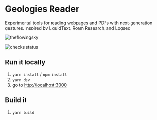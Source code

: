 # Geologies Reader
Experimental tools for reading webpages and PDFs with next-generation gestures. Inspired by LiquidText, Roam Research, and Logseq.

<img src="https://img.shields.io/twitter/follow/theflowingsky?logo=twitter" alt="theflowingsky" />

![checks status](https://img.shields.io/github/checks-status/devinhalladay/geologies/main)


## Run it locally
1. `yarn install` / `npm install`
2. `yarn dev`
3. go to [http://localhost:3000](http://localhost:3000)

## Build it
1. `yarn build`

